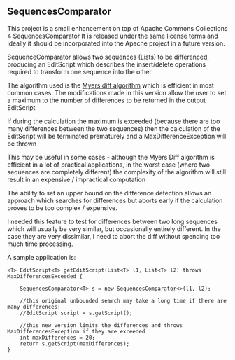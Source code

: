 ## SequencesComparator

This project is a small enhancement on top of Apache Commons Collections 4 SequencesComparator
It is released under the same license terms and ideally it should be incorporated into the Apache project in a future version.

SequenceComparator allows two sequences (Lists) to be differenced, producing an EditScript which describes the insert/delete operations required to transform
one sequence into the other

The algorithm used is the [Myers diff algorithm](http://www.xmailserver.org/diff2.pdf) which is efficient in most common cases.
The modifications made in this version allow the user to set a maximum to the number of differences to be returned in the output EditScript

If during the calculation the maximum is exceeded (because there are too many differences between the two sequences) then the calculation of the EditScript will be 
terminated prematurely and a MaxDifferenceException will be thrown

This may be useful in some cases - although the Myers Diff algorithm is efficient in a lot of practical applications, in the worst case (where two sequences are completely different)
the complexity of the algorithm will still result in an expensive / impractical computation

The ability to set an upper bound on the difference detection allows an approach which searches for differences but aborts early if the calculation
proves to be too complex / expensive.

I needed this feature to test for differences between two long sequences which will usually be very similar, but occasionally entirely different.
In the case they are very dissimilar, I need to abort the diff without spending too much time processing.



A sample application is:

    <T> EditScript<T> getEditScript(List<T> l1, List<T> l2) throws MaxDifferencesExceeded {

        SequencesComparator<T> s = new SequencesComparator<>(l1, l2);

        //this original unbounded search may take a long time if there are many differences:
        //EditScript script = s.getScript();
        
        //this new version limits the differences and throws MaxDifferencesException if they are exceeded
        int maxDifferences = 20; 
        return s.getScript(maxDifferences);
    }



